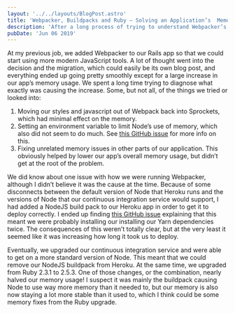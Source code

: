 ```yaml
---
layout: '../../layouts/BlogPost.astro'
title: 'Webpacker, Buildpacks and Ruby — Solving an Application’s  Memory Woes'
description: 'After a long process of trying to understand Webpacker’s huge effect on our application’s memory, a few changes unexpectedly solved all of our problems.'
pubDate: 'Jun 06 2019'
---
```


At my previous job, we added Webpacker to our Rails app so that we could start using more modern JavaScript tools. A lot of thought went into the decision and the migration, which could easily be its own blog post, and everything ended up going pretty smoothly except for a large increase in our app’s memory usage. We spent a long time trying to diagnose what exactly was causing the increase. Some, but not all, of the things we tried or looked into:

1. Moving our styles and javascript out of Webpack back into Sprockets, which had minimal effect on the memory.
2. Setting an environment variable to limit Node’s use of memory, which also did not seem to do much. See [this GitHub issue](https://github.com/rails/webpacker/issues/1189) for more info on this.
3. Fixing unrelated memory issues in other parts of our application. This obviously helped by lower our app’s overall memory usage, but didn’t get at the root of the problem.

We did know about one issue with how we were running Webpacker, although I didn’t believe it was the cause at the time. Because of some disconnects between the default version of Node that Heroku runs and the versions of Node that our continuous integration service would support, I had added a NodeJS build pack to our Heroku app in order to get it to deploy correctly. I ended up finding [this GitHub issue](https://github.com/heroku/heroku-buildpack-ruby/issues/654#issuecomment-476954188) explaining that this meant we were probably installing our installing our Yarn dependencies twice. The consequences of this weren’t totally clear, but at the very least it seemed like it was increasing how long it took us to deploy.

Eventually, we upgraded our continuous integration service and were able to get on a more standard version of Node. This meant that we could remove our NodeJS buildpack from Heroku. At the same time, we upgraded from Ruby 2.3.1 to 2.5.3. One of those changes, or the combination, nearly halved our memory usage! I suspect it was mainly the buildpack causing Node to use way more memory than it needed to, but our memory is also now staying a lot more stable than it used to, which I think could be some memory fixes from the Ruby upgrade.
